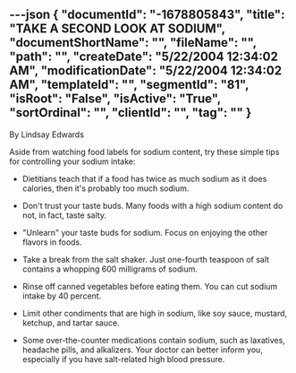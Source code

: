 ---json
{
  "documentId": "-1678805843",
  "title": "TAKE A SECOND LOOK AT SODIUM",
  "documentShortName": "",
  "fileName": "",
  "path": "",
  "createDate": "5/22/2004 12:34:02 AM",
  "modificationDate": "5/22/2004 12:34:02 AM",
  "templateId": "",
  "segmentId": "81",
  "isRoot": "False",
  "isActive": "True",
  "sortOrdinal": "",
  "clientId": "",
  "tag": ""
}
---

By Lindsay Edwards 
 
Aside from watching food labels for sodium content, try these simple tips for controlling your sodium intake:

* Dietitians teach that if a food has twice as much sodium as it does calories, then it's probably too much sodium. 

* Don't trust your taste buds. Many foods with a high sodium content do not, in fact, taste salty. 

* &quot;Unlearn&quot; your taste buds for sodium. Focus on enjoying the other flavors in foods. 

* Take a break from the salt shaker. Just one-fourth teaspoon of salt contains a whopping 600 milligrams of sodium. 

* Rinse off canned vegetables before eating them. You can cut sodium intake by 40 percent. 

* Limit other condiments that are high in sodium, like soy sauce, mustard, ketchup, and tartar sauce.

* Some over-the-counter medications contain sodium, such as laxatives, headache pills, and alkalizers. Your doctor can better inform you, especially if you have salt-related high blood pressure.
